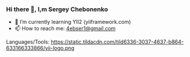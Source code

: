 ### Hi there 👋, I,m Sergey Chebonenko
- 🌱 I’m currently learning YII2 (yiiframework.com)
- 📫 How to reach me: 4ebser1@gmail.com

Languages/Tools: https://static.tildacdn.com/tild6336-3037-4637-b864-633166333866/yii-logo.png
